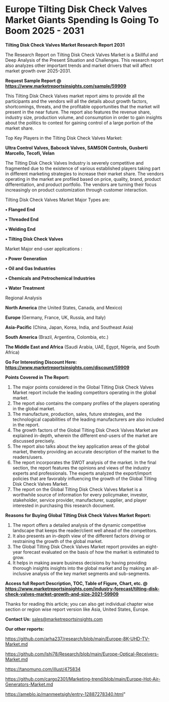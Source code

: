  # Europe Tilting Disk Check Valves Market Giants Spending Is Going To Boom 2025 - 2031

<strong>Tilting Disk Check Valves Market Research Report 2031</strong>

The Research Report on Tilting Disk Check Valves Market is a Skillful and Deep Analysis of the Present Situation and Challenges. This research report also analyzes other important trends and market drivers that will affect market growth over 2025-2031.

<strong>Request Sample Report @ <a href=https://www.marketreportsinsights.com/sample/59909>https://www.marketreportsinsights.com/sample/59909</a></strong>

This Tilting Disk Check Valves market report aims to provide all the participants and the vendors will all the details about growth factors, shortcomings, threats, and the profitable opportunities that the market will present in the near future. The report also features the revenue share, industry size, production volume, and consumption in order to gain insights about the politics to contest for gaining control of a large portion of the market share.

Top Key Players in the Tilting Disk Check Valves Market:

<strong>Ultra Control Valves, Babcock Valves, SAMSON Controls, Gusberti Marcello, Tecofi, Velan</strong>

The Tilting Disk Check Valves Industry is severely competitive and fragmented due to the existence of various established players taking part in different marketing strategies to increase their market share. The vendors operating in the market are profiled based on price, quality, brand, product differentiation, and product portfolio. The vendors are turning their focus increasingly on product customization through customer interaction.

Tilting Disk Check Valves Market Major Types are:

<strong>• Flanged End

• Threaded End

• Welding End

• Tilting Disk Check Valves</strong>

Market Major end-user applications :

<strong>• Power Generation

• Oil and Gas Industries

• Chemicals and Petrochemical Industries

• Water Treatment</strong>

Regional Analysis

</u><strong><b>North America</b></strong> (the United States, Canada, and Mexico)

<strong><b>Europe </b></strong>(Germany, France, UK, Russia, and Italy)

<strong><b>Asia-Pacific</b></strong> (China, Japan, Korea, India, and Southeast Asia)

<strong><b>South America</b></strong> (Brazil, Argentina, Colombia, etc.)

<strong><b>The Middle East and Africa</b></strong> (Saudi Arabia, UAE, Egypt, Nigeria, and South Africa)

<strong>Go For Interesting Discount Here: <a href=https://www.marketreportsinsights.com/discount/59909>https://www.marketreportsinsights.com/discount/59909</a></strong>

<strong>Points Covered in The Report:</strong>
<ol>
  <li>The major points considered in the Global Tilting Disk Check Valves Market report include the leading competitors operating in the global market.</li>
  <li>The report also contains the company profiles of the players operating in the global market.</li>
  <li>The manufacture, production, sales, future strategies, and the technological capabilities of the leading manufacturers are also included in the report.</li>
  <li>The growth factors of the Global Tilting Disk Check Valves Market are explained in-depth, wherein the different end-users of the market are discussed precisely.</li>
  <li>The report also talks about the key application areas of the global market, thereby providing an accurate description of the market to the readers/users.</li>
  <li>The report incorporates the SWOT analysis of the market. In the final section, the report features the opinions and views of the industry experts and professionals. The experts analyzed the export/import policies that are favorably influencing the growth of the Global Tilting Disk Check Valves Market.</li>
  <li>The report on the Global Tilting Disk Check Valves Market is a worthwhile source of information for every policymaker, investor, stakeholder, service provider, manufacturer, supplier, and player interested in purchasing this research document.</li>
</ol>
<strong>Reasons for Buying Global Tilting Disk Check Valves Market Report:</strong>

<ol>
  <li>The report offers a detailed analysis of the dynamic competitive landscape that keeps the reader/client well ahead of the competitors.</li>
  <li>It also presents an in-depth view of the different factors driving or restraining the growth of the global market.</li>
  <li>The Global Tilting Disk Check Valves Market report provides an eight-year forecast evaluated on the basis of how the market is estimated to grow.</li>
  <li>It helps in making aware business decisions by having providing thorough insights insights into the global market and by making an all-inclusive analysis of the key market segments and sub-segments.</li>
</ol>
<strong>Access full Report Description, TOC, Table of Figure, Chart, etc. @ <a href=https://www.marketreportsinsights.com/industry-forecast/tilting-disk-check-valves-market-growth-and-size-2021-59909>https://www.marketreportsinsights.com/industry-forecast/tilting-disk-check-valves-market-growth-and-size-2021-59909</a></strong>


Thanks for reading this article; you can also get individual chapter wise section or region wise report version like Asia, United States, Europe.

<strong>Contact Us:</strong>
sales@marketreportsinsights.com

<strong>Our other reports:</strong>

<a href=https://github.com/arha237/research/blob/main/Europe-8K-UHD-TV-Market.md>https://github.com/arha237/research/blob/main/Europe-8K-UHD-TV-Market.md</a>

<a href=https://github.com/Ishi78/Research/blob/main/Europe-Optical-Receivers-Market.md>https://github.com/Ishi78/Research/blob/main/Europe-Optical-Receivers-Market.md</a>

<a href=https://tanomuno.com/illust/475834>https://tanomuno.com/illust/475834</a>

<a href=https://github.com/cargo2301/Marketing-trend/blob/main/Europe-Hot-Air-Generators-Market.md>https://github.com/cargo2301/Marketing-trend/blob/main/Europe-Hot-Air-Generators-Market.md</a>

<a href=https://ameblo.jp/manmeetsigh/entry-12887278340.html>https://ameblo.jp/manmeetsigh/entry-12887278340.html</a>"
